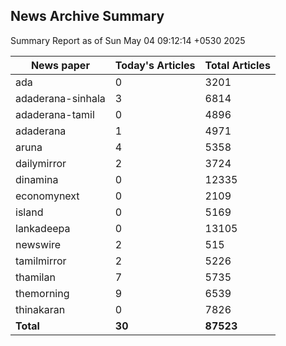 <!-- @format -->
## News Archive Summary

Summary Report as of Sun May 04 09:12:14 +0530 2025

| News paper         | Today's Articles | Total Articles |
|--------------------|------------------|----------------|
| ada               | 0          | 3201        |
| adaderana-sinhala               | 3          | 6814        |
| adaderana-tamil               | 0          | 4896        |
| adaderana               | 1          | 4971        |
| aruna               | 4          | 5358        |
| dailymirror               | 2          | 3724        |
| dinamina               | 0          | 12335        |
| economynext               | 0          | 2109        |
| island               | 0          | 5169        |
| lankadeepa               | 0          | 13105        |
| newswire               | 2          | 515        |
| tamilmirror               | 2          | 5226        |
| thamilan               | 7          | 5735        |
| themorning               | 9          | 6539        |
| thinakaran               | 0          | 7826        |
| **Total**          | **30**      | **87523** |

